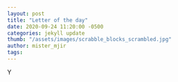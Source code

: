 ```yaml
---
layout: post
title: "Letter of the day"
date: 2020-09-24 11:20:00 -0500
categories: jekyll update
thumb: "/assets/images/scrabble_blocks_scrambled.jpg"
author: mister_mjir
tags:
---
```

Y
